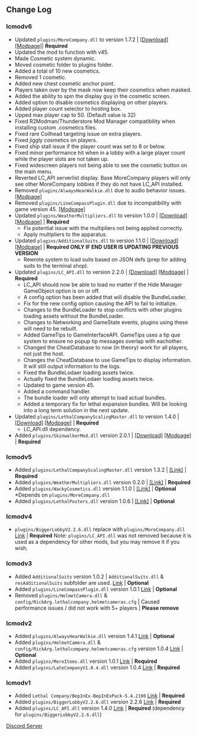 ## Change Log

### lcmodv6
- Updated `plugins/MoreCompany.dll` to version 1.7.2 | [[Download]](https://thunderstore.io/package/download/notnotnotswipez/MoreCompany/1.7.2/) [[Modpage]](https://thunderstore.io/c/lethal-company/p/notnotnotswipez/MoreCompany/)| **Required**
 - Updated the mod to function with v45. 
 - Made Cosmetic system dynamic. 
 - Moved cosmetic folder to plugins folder.
 - Added a total of 10 new cosmetics.
 - Removed 1 cosmetic.
 - Added new chest cosmetic anchor point.
 - Players taken over by the mask now keep their cosmetics when masked.
 - Added the ability to spin the display guy in the cosmetic screen.
 - Added option to disable cosmetics displaying on other players.
 - Added player count selector to hosting box.
 - Upped max player cap to 50. (Default value is 32)
 - Fixed R2Modman/Thunderstore Mod Manager compatibility when installing custom .cosmetics files.
 - Fixed rare Coilhead targeting issue on extra players.
 - Fixed jiggly cosmetics on players.
 - Fixed ship stall issue if the player count was set to 8 or below.
 - Fixed minor performance hit when in a lobby with a large player count while the player slots are not taken up.
 - Fixed widescreen players not being able to see the cosmetic button on the main menu.
 - Reverted LC_API serverlist display. Base MoreCompany players will only see other MoreCompany lobbies if they do not have LC_API installed.
- Removed `plugins/AlwaysHearWalkie.dll` due to audio behavior issues. [[Modpage]](https://thunderstore.io/c/lethal-company/p/Suskitech/AlwaysHearActiveWalkies/)
- Removed `plugins/LineCompassPlugin.dll` due to incompatibility with game version 45. [[Modpage]](https://thunderstore.io/c/lethal-company/p/juniper/LineCompass/)
- Updated `plugins/WeatherMultipliers.dll` to version 1.0.0 | [[Download]](https://thunderstore.io/package/download/Blorb/WeatherMultipliers/1.0.0/) [[Modpage]](https://thunderstore.io/c/lethal-company/p/Blorb/WeatherMultipliers/) | **Required**
  - Fix potential issue with the multipliers not being applied correctly.
  - Apply multipliers to the apparatus.
- Updated `plugins/AdditionalSuits.dll` to version 1.1.0 | [[Download]](https://thunderstore.io/package/download/AlexCodesGames/AdditionalSuits/1.1.0/) [[Modpage]](https://thunderstore.io/c/lethal-company/p/AlexCodesGames/AdditionalSuits/) | **Required ONLY IF END USER IS UPDATING PREVIOUS VERSION**
  - Rewrote system to load suits based on JSON defs (prep for adding suits to the terminal shop).
- Updated `plugins/LC_API.dll` to version 2.2.0 | [[Download]](https://thunderstore.io/package/download/2018/LC_API/2.2.0/) [[Modpage]](https://thunderstore.io/c/lethal-company/p/2018/LC_API/) | **Required**
  - LC_API should now be able to load no matter if the Hide Manager GameObject option is on or off.
  - A config option has been added that will disable the BundleLoader.
  - Fix for the new config option causing the API to fail to initialize.
  - Changes to the BundleLoader to stop conflicts with other plugins loading assets without the BundleLoader.
  - Changes to Networking and GameState events, plugins using these will need to be rebuilt.
  - Added GameTips to GameInterfaceAPI. GameTips uses a tip que system to ensure no popup tip messages overlap with eachother.
  - Changed the CheatDatabase to now (in theory) work for all players, not just the host.
  - Changes the CheatDatabase to use GameTips to display information. It will still output information to the logs.
  - Fixed the BundleLodaer loading assets twice.
  - Actually fixed the BundleLodaer loading assets twice.
  - Updated to game version 45.
  - Added a command handler.
  - The bundle loader will only attempt to load actual bundles.
  - Added a temporary fix for lethal expansion bundles. Will be looking into a long term solution in the next update.
- Updated `plugins/LethalCompanyScalingMaster.dll` to version 1.4.0 | [[Download]](https://thunderstore.io/package/download/oknorton/LethalCompanyBetterScaling/1.4.0/) [[Modpage]](https://thunderstore.io/c/lethal-company/p/oknorton/LethalCompanyBetterScaling/) | **Required**
  - LC_API.dll dependency.
- Added `plugins/SkinwalkerMod.dll` version 2.0.1 | [[Download]](https://thunderstore.io/package/download/RugbugRedfern/Skinwalkers/2.0.1/) [[Modpage]](https://thunderstore.io/c/lethal-company/p/RugbugRedfern/Skinwalkers/) | **Required**

### lcmodv5
- Added `plugins/LethalCompanyScalingMaster.dll` version 1.3.2 | [[Link]](https://thunderstore.io/package/download/oknorton/LethalCompanyBetterScaling/1.3.2/) | **Required**
- Added `plugins/WeatherMultipliers.dll` version 0.2.0 | [[Link]](https://thunderstore.io/package/download/Blorb/WeatherMultipliers/0.2.0/) | **Required**
- Added `plugins/WackyCosmetics.dll` version 1.1.0 | [[Link]](https://thunderstore.io/package/download/EliteMasterEric/WackyCosmetics/1.1.0/) | **Optional** *Depends on `plugins/MoreCompany.dll`
- Added `plugins/LethalPosters.dll` version 1.0.6 | [[Link]](https://thunderstore.io/package/download/femboytv/LethalPosters/1.0.6/) | **Optional** 

### lcmodv4
- `plugins/BiggerLobbyV2.2.6.dll` replace with `plugins/MoreCompany.dll` [Link](https://thunderstore.io/package/download/notnotnotswipez/MoreCompany/1.4.2/) | **Required**
Note: `plugins/LC_API.dll` was not removed because it is used as a dependency for other mods, but you may remove it if you wish.

### lcmodv3
- Added `AdditionalSuits` version 1.0.2 | `AdditionalSuits.dll` & `resAdditionalSuits` subfolder are used. [Link](https://thunderstore.io/package/download/AlexCodesGames/AdditionalSuits/1.0.2/) | **Optional**
- Added `plugins/LineCompassPlugin.dll` version 1.0.1 [Link](https://thunderstore.io/package/download/juniper/LineCompass/1.0.1/) | **Optional**
- Removed `plugins/HelmetCamera.dll` & `config/RickArg.lethalcompany.helmetcameras.cfg` | Caused performance issues / did not work with 5+ players | **Please remove**

### lcmodv2
- Added `plugins/AlwaysHearWalkie.dll` version 1.4.1 [Link](https://thunderstore.io/package/download/Suskitech/AlwaysHearActiveWalkies/1.4.1/) | **Optional**
- Added `plugins/HelmetCamera.dll` & `config/RickArg.lethalcompany.helmetcameras.cfg` version 1.0.4 [Link](https://thunderstore.io/package/download/RickArg/Helmet_Cameras/1.0.4/) | **Optional**
- Added `plugins/MoreItems.dll` version 1.0.1 [Link](https://thunderstore.io/package/download/Drakorle/MoreItems/1.0.1/) | **Required**
- Added `plugins/LateCompanyV1.0.4.dll` version 1.0.4 [Link](https://thunderstore.io/package/download/anormaltwig/LateCompany/1.0.4/) | **Required**

### lcmodv1
- Added `Lethal Company/BepInEx-BepInExPack-5.4.2100` [Link](https://thunderstore.io/c/lethal-company/p/BepInEx/BepInExPack/) | **Required**
- Added `plugins/BiggerLobbyV2.2.6.dll` version 2.2.6 [Link](https://thunderstore.io/package/download/bizzlemip/BiggerLobby/2.2.60/) | **Required**
- Added `plugins/LC_API.dll` version 1.4.0 [Link](https://thunderstore.io/package/download/2018/LC_API/1.4.0/) | **Required** (dependency for `plugins/BiggerLobbyV2.2.6.dll`)

[Discord Server](https://discord.gg/therefugees)
